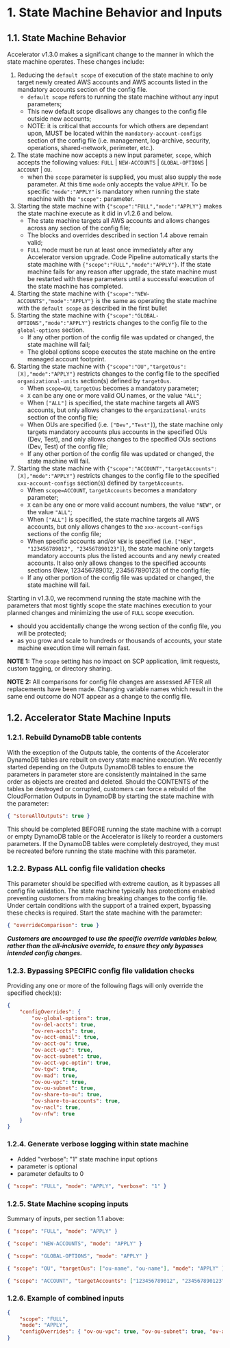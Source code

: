 # 1. State Machine Behavior and Inputs

## 1.1. State Machine Behavior

Accelerator v1.3.0 makes a significant change to the manner in which the state machine operates. These changes include:

1. Reducing the `default scope` of execution of the state machine to only target newly created AWS accounts and AWS accounts listed in the mandatory accounts section of the config file.
    - `default scope` refers to running the state machine without any input parameters;
    - This new default scope disallows any changes to the config file outside new accounts;
    - NOTE: it is critical that accounts for which others are dependant upon, MUST be located within the `mandatory-account-configs` section of the config file (i.e. management, log-archive, security, operations, shared-network, perimeter, etc.).
2. The state machine now accepts a new input parameter, `scope`, which accepts the following values: `FULL` | `NEW-ACCOUNTS` | `GLOBAL-OPTIONS` | `ACCOUNT` | `OU`.
    - when the `scope` parameter is supplied, you must also supply the `mode` parameter. At this time `mode` only accepts the value `APPLY`. To be specific `"mode":"APPLY"` is mandatory when running the state machine with the `"scope":` parameter.
3. Starting the state machine with `{"scope":"FULL","mode":"APPLY"}` makes the state machine execute as it did in v1.2.6 and below.
    - The state machine targets all AWS accounts and allows changes across any section of the config file;
    - The blocks and overrides described in section 1.4 above remain valid;
    - `FULL` mode must be run at least once immediately after any Accelerator version upgrade. Code Pipeline automatically starts the state machine with `{"scope":"FULL","mode":"APPLY"}`. If the state machine fails for any reason after upgrade, the state machine must be restarted with these parameters until a successful execution of the state machine has completed.
4. Starting the state machine with `{"scope":"NEW-ACCOUNTS","mode":"APPLY"}` is the same as operating the state machine with the `default scope` as described in the first bullet
5. Starting the state machine with `{"scope":"GLOBAL-OPTIONS","mode":"APPLY"}` restricts changes to the config file to the `global-options` section.
    - If any other portion of the config file was updated or changed, the state machine will fail;
    - The global options scope executes the state machine on the entire managed account footprint.
6. Starting the state machine with `{"scope":"OU","targetOus":[X],"mode":"APPLY"}` restricts changes to the config file to the specified `organizational-units` section(s) defined by `targetOus`.
    - When `scope=OU`, `targetOus` becomes a mandatory parameter;
    - `X` can be any one or more valid OU names, or the value `"ALL"`;
    - When `["ALL"]` is specified, the state machine targets all AWS accounts, but only allows changes to the `organizational-units` section of the config file;
    - When OUs are specified (i.e. `["Dev","Test"]`), the state machine only targets mandatory accounts plus accounts in the specified OUs (Dev, Test), and only allows changes to the specified OUs sections (Dev, Test) of the config file;
    - If any other portion of the config file was updated or changed, the state machine will fail.
7. Starting the state machine with `{"scope":"ACCOUNT","targetAccounts":[X],"mode":"APPLY"}` restricts changes to the config file to the specified `xxx-account-configs` section(s) defined by `targetAccounts`.
    - When `scope=ACCOUNT`, `targetAccounts` becomes a mandatory parameter;
    - `X` can be any one or more valid account numbers, the value `"NEW"`, or the value `"ALL"`;
    - When `["ALL"]` is specified, the state machine targets all AWS accounts, but only allows changes to the `xxx-account-configs` sections of the config file;
    - When specific accounts and/or `NEW` is specified (i.e. `["NEW", "123456789012", "234567890123"]`), the state machine only targets mandatory accounts plus the listed accounts and any newly created accounts. It also only allows changes to the specified accounts sections (New, 123456789012, 234567890123) of the config file;
    - If any other portion of the config file was updated or changed, the state machine will fail.

Starting in v1.3.0, we recommend running the state machine with the parameters that most tightly scope the state machines execution to your planned changes and minimizing the use of `FULL` scope execution.

-   should you accidentally change the wrong section of the config file, you will be protected;
-   as you grow and scale to hundreds or thousands of accounts, your state machine execution time will remain fast.

**NOTE 1:** The `scope` setting has no impact on SCP application, limit requests, custom tagging, or directory sharing.

**NOTE 2:** All comparisons for config file changes are assessed AFTER all replacements have been made. Changing variable names which result in the same end outcome do NOT appear as a change to the config file.

## 1.2. Accelerator State Machine Inputs

### 1.2.1. Rebuild DynamoDB table contents

With the exception of the Outputs table, the contents of the Accelerator DynamoDB tables are rebuilt on every state machine execution. We recently started depending on the Outputs DynamoDB tables to ensure the parameters in parameter store are consistently maintained in the same order as objects are created and deleted. Should the CONTENTS of the tables be destroyed or corrupted, customers can force a rebuild of the CloudFormation Outputs in DynamoDB by starting the state machine with the parameter:

```json
{ "storeAllOutputs": true }
```

This should be completed BEFORE running the state machine with a corrupt or empty DynamoDB table or the Accelerator is likely to reorder a customers parameters. If the DynamoDB tables were completely destroyed, they must be recreated before running the state machine with this parameter.

### 1.2.2. Bypass **ALL** config file validation checks

This parameter should be specified with extreme caution, as it bypasses all config file validation. The state machine typically has protections enabled preventing customers from making breaking changes to the config file. Under certain conditions with the support of a trained expert, bypassing these checks is required. Start the state machine with the parameter:

```json
{ "overrideComparison": true }
```

**_Customers are encouraged to use the specific override variables below, rather than the all-inclusive override, to ensure they only bypasses intended config changes._**

### 1.2.3. Bypassing SPECIFIC config file validation checks

Providing any one or more of the following flags will only override the specified check(s):

```json
{
    "configOverrides": {
        "ov-global-options": true,
        "ov-del-accts": true,
        "ov-ren-accts": true,
        "ov-acct-email": true,
        "ov-acct-ou": true,
        "ov-acct-vpc": true,
        "ov-acct-subnet": true,
        "ov-acct-vpc-optin": true,
        "ov-tgw": true,
        "ov-mad": true,
        "ov-ou-vpc": true,
        "ov-ou-subnet": true,
        "ov-share-to-ou": true,
        "ov-share-to-accounts": true,
        "ov-nacl": true,
        "ov-nfw": true
    }
}
```

### 1.2.4. Generate verbose logging within state machine

-   Added "verbose": "1" state machine input options
-   parameter is optional
-   parameter defaults to 0

```json
{ "scope": "FULL", "mode": "APPLY", "verbose": "1" }
```

### 1.2.5. State Machine scoping inputs

Summary of inputs, per section 1.1 above:

```json
{ "scope": "FULL", "mode": "APPLY" }
```

```json
{ "scope": "NEW-ACCOUNTS", "mode": "APPLY" }
```

```json
{ "scope": "GLOBAL-OPTIONS", "mode": "APPLY" }
```

```json
{ "scope": "OU", "targetOus": ["ou-name", "ou-name"], "mode": "APPLY" }
```

```json
{ "scope": "ACCOUNT", "targetAccounts": ["123456789012", "234567890123"], "mode": "APPLY" }
```

### 1.2.6. Example of combined inputs

```json
{
    "scope": "FULL",
    "mode": "APPLY",
    "configOverrides": { "ov-ou-vpc": true, "ov-ou-subnet": true, "ov-acct-vpc": true }
}
```
